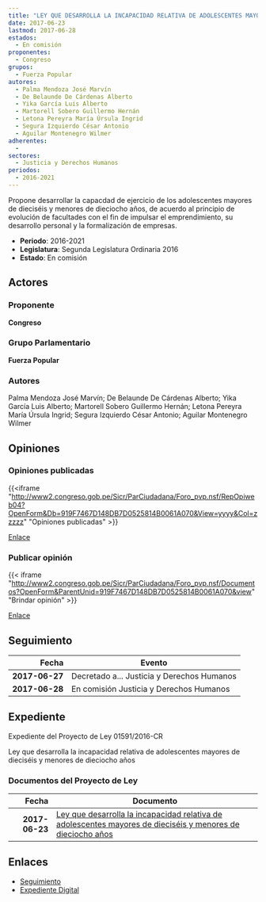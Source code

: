 ```yaml
---
title: "LEY QUE DESARROLLA LA INCAPACIDAD RELATIVA DE ADOLESCENTES MAYORES DE DIECISÉIS Y MENORES DE DIECIOCHO AÑOS"
date: 2017-06-23
lastmod: 2017-06-28
estados: 
  - En comisión
proponentes: 
  - Congreso
grupos: 
  - Fuerza Popular
autores: 
  - Palma Mendoza José Marvín
  - De Belaunde De Cárdenas Alberto
  - Yika García Luis Alberto
  - Martorell Sobero Guillermo Hernán
  - Letona Pereyra María Úrsula Ingrid
  - Segura Izquierdo César Antonio
  - Aguilar Montenegro Wilmer
adherentes: 
  - 
sectores: 
  - Justicia y Derechos Humanos
periodos: 
  - 2016-2021
---
```


Propone desarrollar la capacdad de ejercicio de los adolescentes mayores de dieciséis y menores de dieciocho años, de acuerdo al principio de evolución de facultades con el fin de impulsar el emprendimiento, su desarrollo personal y la formalización de empresas.

- **Periodo**: 2016-2021
- **Legislatura**: Segunda Legislatura Ordinaria 2016
- **Estado**: En comisión

## Actores

### Proponente

**Congreso**

### Grupo Parlamentario

**Fuerza Popular**

### Autores

Palma Mendoza José Marvín; De Belaunde De Cárdenas Alberto; Yika García Luis Alberto; Martorell Sobero Guillermo Hernán; Letona Pereyra María Úrsula Ingrid; Segura Izquierdo César Antonio; Aguilar Montenegro Wilmer


## Opiniones

### Opiniones publicadas

{{<iframe "http://www2.congreso.gob.pe/Sicr/ParCiudadana/Foro_pvp.nsf/RepOpiweb04?OpenForm&Db=919F7467D148DB7D0525814B0061A070&View=yyyy&Col=zzzzz" "Opiniones publicadas" >}}

[Enlace](http://www2.congreso.gob.pe/Sicr/ParCiudadana/Foro_pvp.nsf/RepOpiweb04?OpenForm&Db=919F7467D148DB7D0525814B0061A070&View=yyyy&Col=zzzzz)
### Publicar opinión

{{< iframe "http://www2.congreso.gob.pe/Sicr/ParCiudadana/Foro_pvp.nsf/Documentos?OpenForm&ParentUnid=919F7467D148DB7D0525814B0061A070&view" "Brindar opinión" >}}

[Enlace](http://www2.congreso.gob.pe/Sicr/ParCiudadana/Foro_pvp.nsf/Documentos?OpenForm&ParentUnid=919F7467D148DB7D0525814B0061A070&view)

## Seguimiento

| Fecha | Evento |
|------:|--------|
| **2017-06-27** | Decretado a... Justicia y Derechos Humanos|
| **2017-06-28** | En comisión Justicia y Derechos Humanos|


## Expediente

Expediente del Proyecto de Ley 01591/2016-CR

Ley que desarrolla la incapacidad relativa de adolescentes mayores de dieciséis y menores de dieciocho años


### Documentos del Proyecto de Ley

| Fecha | Documento |
|------:|--------|
| **2017-06-23** | [Ley que desarrolla la incapacidad relativa de adolescentes mayores de dieciséis y menores de dieciocho años](http://www.leyes.congreso.gob.pe/Documentos/2016_2021/Proyectos_de_Ley_y_de_Resoluciones_Legislativas/PL0159120170623..PDF) |

## Enlaces 

- [Seguimiento](http://www2.congreso.gob.pe/Sicr/TraDocEstProc/CLProLey2016.nsf/f7fff46988ca05b1052578e100829cc7/69602ebfae68cb0b0525814b005996fd?OpenDocument)
- [Expediente Digital](http://www2.congreso.gob.pe/Sicr/TraDocEstProc/CLProLey2016.nsf/f7fff46988ca05b1052578e100829cc7/69602ebfae68cb0b0525814b005996fd?OpenDocument&Click=05257FB7005EB655.eb71d0cf91d8294e05256cdf006b5706/$Body/0.1C6C)
